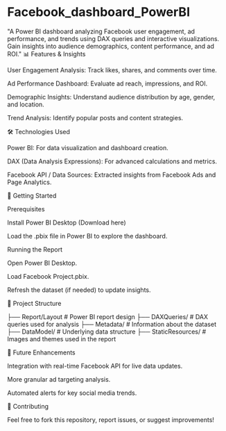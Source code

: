 # Facebook_dashboard_PowerBI
"A Power BI dashboard analyzing Facebook user engagement, ad performance, and trends using DAX queries and interactive visualizations. Gain insights into audience demographics, content performance, and ad ROI."
📊 Features & Insights

User Engagement Analysis: Track likes, shares, and comments over time.

Ad Performance Dashboard: Evaluate ad reach, impressions, and ROI.

Demographic Insights: Understand audience distribution by age, gender, and location.

Trend Analysis: Identify popular posts and content strategies.

🛠️ Technologies Used

Power BI: For data visualization and dashboard creation.

DAX (Data Analysis Expressions): For advanced calculations and metrics.

Facebook API / Data Sources: Extracted insights from Facebook Ads and Page Analytics.

🚀 Getting Started

Prerequisites

Install Power BI Desktop (Download here)

Load the .pbix file in Power BI to explore the dashboard.

Running the Report

Open Power BI Desktop.

Load Facebook Project.pbix.

Refresh the dataset (if needed) to update insights.

📂 Project Structure

├── Report/Layout  # Power BI report design
├── DAXQueries/    # DAX queries used for analysis
├── Metadata/      # Information about the dataset
├── DataModel/     # Underlying data structure
├── StaticResources/ # Images and themes used in the report

📌 Future Enhancements

Integration with real-time Facebook API for live data updates.

More granular ad targeting analysis.

Automated alerts for key social media trends.

🤝 Contributing

Feel free to fork this repository, report issues, or suggest improvements!
